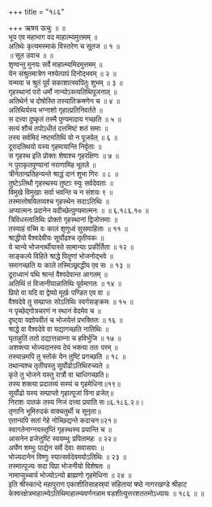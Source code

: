 +++
title = "१८६"

+++
ऋषय ऊचुः ॥ ॥  
भूय एव महाभाग वद माहात्म्यमुत्तमम् ॥  
अतिथेः कृत्यमस्माकं विस्तरेण च सूतज ॥ १ ॥  
॥ सूत उवाच ॥ ॥  
शृण्वन्तु मुनयः सर्वे माहात्म्यमिदमुत्तमम् ॥  
येन संश्रुतमात्रेण नश्येत्पापं दिनोद्भवम् ॥ २ ॥  
यन्मया च श्रुतं पूर्वं सकाशात्स्वपितुः शुभम् ॥ ३ ॥  
गृहस्थानां परो धर्मो नान्योऽस्त्यतिथिपूजनात् ॥  
अतिथेर्न च दोषोस्ति तस्यातिक्रमणेन च ॥ ४ ॥  
अतिथिर्यस्य भग्नाशो गृहात्प्रतिनिवर्तते ॥  
स दत्त्वा दुष्कृतं तस्मै पुण्यमादाय गच्छति ॥ ५ ॥  
सत्यं शौचं तपोऽधीतं दत्तमिष्टं शतं समाः ॥  
तस्य सर्वमिदं नष्टमतिथिं यो न पूजयेत् ॥ ६ ॥  
दूरादतिथयो यस्य गृहमायान्ति निर्वृताः ॥  
स गृहस्थ इति प्रोक्तः शेषाश्च गृहरक्षिणः ॥ ७ ॥  
न पुराकृतपुण्यानां नराणामिह भूतले ॥  
त्रीनेतान्प्रतिहन्यन्ते श्राद्धं दानं शुभा गिरः ॥ ८ ॥  
तुष्टेऽतिथौ गृहस्थस्य तुष्टाः स्युः सर्वदेवताः ॥  
विमुखे विमुखाः सर्वा भवन्ति च न संशयः ९ ॥  
तस्मात्तोषयितव्यश्च गृहस्थेन सदाऽतिथिः ॥  
अप्यात्मनः प्रदानेन यदीच्छेत्पुण्यमात्मनः ॥ ॥ ६.१८६.१० ॥  
त्रिविधस्त्वतिथिः प्रोक्तो गृहस्थानां द्विजोत्तमाः ॥  
तस्याहं वच्मि वः कालं शृणुध्वं सुसमाहिताः ॥ ११ ॥  
श्राद्धीयो वैश्वदेवीयः सूर्योढश्च तृतीयकः ॥  
ये चान्ये भोजनार्थीयास्ते सामान्याः प्रकीर्तिता ॥ १२ ॥  
साङ्कल्पे विहिते श्राद्धे पितॄणां भोजनोद्भवे ॥  
समागच्छति यः काले तस्मिञ्छ्राद्धीय एव सः ॥ १३ ॥  
दूराध्वानं पथि श्रान्तं वैश्वदेवान्त आगतम् ॥  
अतिथिं तं विजानीयान्नातिथिः पूर्वमागतः ॥ १४ ॥  
प्रियो वा यदि वा द्वेष्यो मूर्खः पण्डित एव वा ॥  
वैश्वदेवे तु सम्प्राप्तः सोऽतिथिः स्वर्गसङ्क्रमः ॥ १५ ॥  
न पृच्छेद्गोत्रचरणं न स्थानं वेदमेव च ॥  
दृष्ट्वा यज्ञोपवीतं च भोजयेत्तं प्रभक्तितः ॥ १६ ॥  
श्राद्धे वा वैश्वदेवे वा यद्यागच्छति नातिथिः ॥  
घृताहुतिं ततो दद्यात्तन्नाम्ना च हविर्भुजि ॥ १७ ॥  
अशक्त्या भोज्यदानस्य देयं भक्त्या ततः परम् ॥  
तस्यान्नमपि तु स्तोकं येन तुष्टिं प्रगच्छति ॥ १८ ॥  
तथान्यश्च तृतीयस्तु सूर्योढोऽतिथिरुच्यते ॥  
कृते तु भोजने यस्तु रात्रौ वा चाधिगच्छति॥  
तस्य शक्त्या प्रदातव्यं सस्यं च गृहमेधिना॥१९॥  
सूर्योढो यस्य सम्प्राप्तो गृहात्पूजां विना व्रजेत्॥  
निराशः पातकं तस्य निजं दत्त्वा प्रयाति सः॥६.१८६.२॥।  
तृणानि भूमिरुदकं वाक्चतुर्थी च सूनृता॥  
एतान्यपि सतां गेहे नोच्छिद्यन्ते कदाचन॥२१॥  
स्वागतेनाग्नयस्तृप्तिं गृहस्थस्य प्रयान्ति च ॥  
आसनेन व्रजेत्तुष्टिं स्वयम्भूः प्रपितामहः ॥ २२॥  
अर्घेण शम्भुः पाद्येन सर्वे देवाः सवासवाः ॥  
भोज्यदानेन विष्णुः स्यात्सर्वदेवमयोऽतिथिः ॥ २३ ॥  
तस्मात्पूज्यः सदा विप्रा भोजनीयो विशेषतः ॥  
नामाप्युच्चार्य भोज्योऽन्यो ब्राह्मणो गृहमेधिना ॥ २४ ॥  
इति श्रीस्कान्दे महापुराण एकाशीतिसाहस्र्यां संहितायां षष्ठे नागरखण्डे श्रीहाट केश्वरक्षेत्रमाहात्म्येऽतिथिमाहात्म्यवर्णनन्नाम षडशीत्युत्तरशततमोऽध्यायः ॥ १८६ ॥ ॥